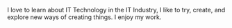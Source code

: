 
I love to learn about IT Technology in the IT Industry, 
I like to try, create, and explore new ways of creating things. 
I enjoy my work.

